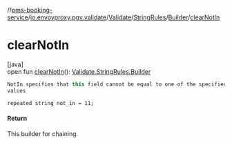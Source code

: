 //[pms-booking-service](../../../../../index.md)/[io.envoyproxy.pgv.validate](../../../index.md)/[Validate](../../index.md)/[StringRules](../index.md)/[Builder](index.md)/[clearNotIn](clear-not-in.md)

# clearNotIn

[java]\
open fun [clearNotIn](clear-not-in.md)(): [Validate.StringRules.Builder](index.md)

```kotlin
NotIn specifies that this field cannot be equal to one of the specified
values

```
`repeated string not_in = 11;`

#### Return

This builder for chaining.